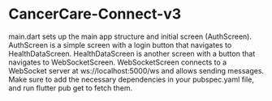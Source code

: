 # CancerCare-Connect-v3



main.dart sets up the main app structure and initial screen (AuthScreen).
AuthScreen is a simple screen with a login button that navigates to HealthDataScreen.
HealthDataScreen is another screen with a button that navigates to WebSocketScreen.
WebSocketScreen connects to a WebSocket server at ws://localhost:5000/ws and allows sending messages.
Make sure to add the necessary dependencies in your pubspec.yaml file, and run flutter pub get to fetch them.
